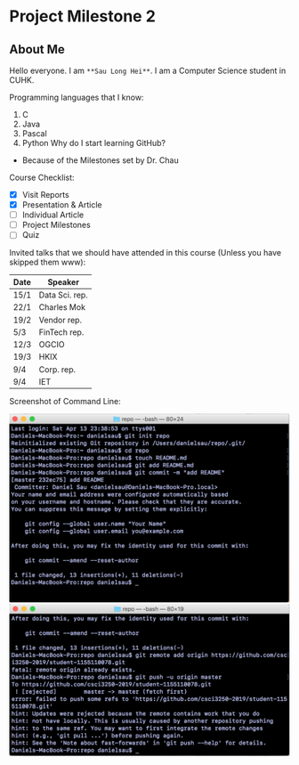 # Project Milestone 2
## About Me
Hello everyone. I am `**Sau Long Hei**`.
I am a Computer Science student in CUHK.

Programming languages that I know:
1. C
2. Java
3. Pascal
4. Python
Why do I start learning GitHub?
- Because of the Milestones set by Dr. Chau

Course Checklist:
- [x] Visit Reports
- [x] Presentation & Article
- [ ] Individual Article
- [ ] Project Milestones
- [ ] Quiz

Invited talks that we should have attended in this course (Unless you have skipped them www):

Date | Speaker  
--- | --- 
15/1 | Data Sci. rep.
22/1 | Charles Mok
19/2 | Vendor rep.
5/3 | FinTech rep.
12/3 | OGCIO
19/3 | HKIX
9/4 | Corp. rep.
9/4 | IET

Screenshot of Command Line:

![Image](https://github.com/csci3250-2019/student-1155110078/blob/master/command1.png)
![Image](https://github.com/csci3250-2019/student-1155110078/blob/master/command2.png)
